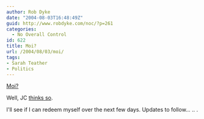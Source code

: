 ```yaml
---
author: Rob Dyke
date: "2004-08-03T16:48:49Z"
guid: http://www.robdyke.com/noc/?p=261
categories:
  - No Overall Control
id: 622
title: Moi?
url: /2004/08/03/moi/
tags:
- Sarah Teather
- Politics
---
```

[Moi?](http://dictionary.reference.com/search?q=gadfly)

Well, JC [thinks so](http://www.voxpolitics.com/weblog/archives/000474.html#000474).

I'll see if I can redeem myself over the next few days. Updates to follow... .. .